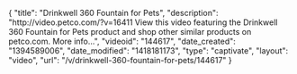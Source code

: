 {
    "title": "Drinkwell 360 Fountain for Pets",
    "description": "http:\/\/video.petco.com\/?v=16411 View this video featuring the Drinkwell 360 Fountain for Pets product and shop other similar products on petco.com. More info...",
    "videoid": "144617",
    "date_created": "1394589006",
    "date_modified": "1418181173",
    "type": "captivate",
    "layout": "video",
    "url": "\/v\/drinkwell-360-fountain-for-pets\/144617"
}